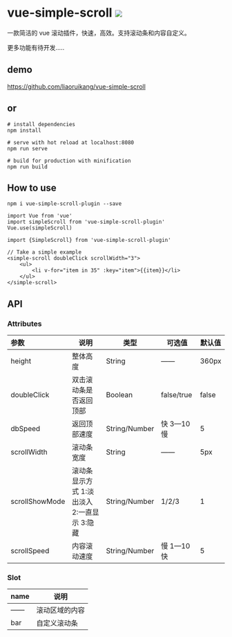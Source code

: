 # vue-simple-scroll ![](https://img.shields.io/badge/version-1.0.4-blue.svg)

一款简洁的 vue 滚动插件，快速，高效。支持滚动条和内容自定义。

更多功能有待开发.....

## demo

https://github.com/liaoruikang/vue-simple-scroll

## or

```
# install dependencies
npm install

# serve with hot reload at localhost:8080
npm run serve

# build for production with minification
npm run build
```

## How to use

```
npm i vue-simple-scroll-plugin --save
```

```
import Vue from 'vue'
import simpleScroll from 'vue-simple-scroll-plugin'
Vue.use(simpleScroll)
```

```
import {SimpleScroll} from 'vue-simple-scroll-plugin'
```

```
// Take a simple example
<simple-scroll doubleClick scrollWidth="3">
	<ul>
		<li v-for="item in 35" :key="item">{{item}}</li>
	</ul>
</simple-scroll>
```

## **API**

### Attributes

| 参数           | 说明                                        | 类型          | 可选值     | 默认值 |
| :------------- | ------------------------------------------- | ------------- | ---------- | ------ |
| height         | 整体高度                                    | String        | ——         | 360px  |
| doubleClick    | 双击滚动条是否返回顶部                      | Boolean       | false/true | false  |
| dbSpeed        | 返回顶部速度                                | String/Number | 快 3—10 慢 | 5      |
| scrollWidth    | 滚动条宽度                                  | String        | ——         | 5px    |
| scrollShowMode | 滚动条显示方式 1:淡出淡入 2:一直显示 3:隐藏 | String/Number | 1/2/3      | 1      |
| scrollSpeed    | 内容滚动速度                                | String/Number | 慢 1—10 快 | 5      |

### Slot

| name | 说明           |
| ---- | -------------- |
| ——   | 滚动区域的内容 |
| bar  | 自定义滚动条   |
